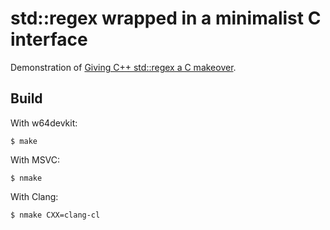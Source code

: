 # std::regex wrapped in a minimalist C interface

Demonstration of [Giving C++ std::regex a C makeover][txt].

## Build

With w64devkit:

    $ make

With MSVC:

    $ nmake

With Clang:

    $ nmake CXX=clang-cl


[txt]: https://nullprogram.com/blog/2024/09/04/
